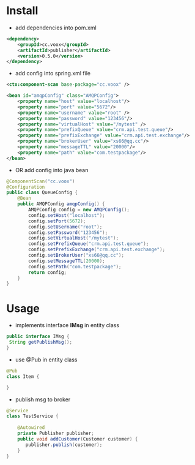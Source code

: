 # Install
- add dependencies into pom.xml
``` xml
<dependency>
    <groupId>cc.voox</groupId>
    <artifactId>publisher</artifactId>
    <version>0.5.0</version>
</dependency>
```
- add config into spring.xml file	
  	
``` xml
<ctx:component-scan base-package="cc.voox" />

<bean id="amqpConfig" class="AMQPConfig">
    <property name="host" value="localhost"/>
    <property name="port" value="5672"/>
    <property name="username" value="root" />
    <property name="password" value="123456"/>
    <property name="virtualHost" value="/mytest" />
    <property name="prefixQueue" value="crm.api.test.queue"/>
    <property name="prefixExchange" value="crm.api.test.exchange"/>
    <property name="brokerUser" value="xs66@qq.cc"/>
    <property name="messageTTL" value="20000"/>
    <property name="path" value="com.testpackage"/>
</bean>
```

- OR add config into java bean
```java
@ComponentScan("cc.voox")
@Configuration
public class QueueConfig {
    @Bean
    public AMQPConfig amqpConfig() {
        AMQPConfig config = new AMQPConfig();
        config.setHost("localhost");
        config.setPort(5672);
        config.setUsername("root");
        config.setPassword("123456");
        config.setVirtualHost("/mytest");
        config.setPrefixQueue("crm.api.test.queue");
        config.setPrefixExchange("crm.api.test.exchange");
        config.setBrokerUser("xs66@qq.cc");
        config.setMessageTTL(20000);
        config.setPath("com.testpackage");
        return config;
    }
}
```

# Usage
    
 - implements interface **IMsg** in entity class
 ``` java
public interface IMsg {
  String getPublishMsg();
}
```

 - use @Pub in entity class
 
```java
@Pub
class Item {

}
``` 
 
 - publish msg to broker
``` java
@Service
class TestService {
    
    @Autowired 
    private Publisher publisher;
    public void addCustomer(Customer customer) {
       publisher.publish(customer);
    }
}
```
